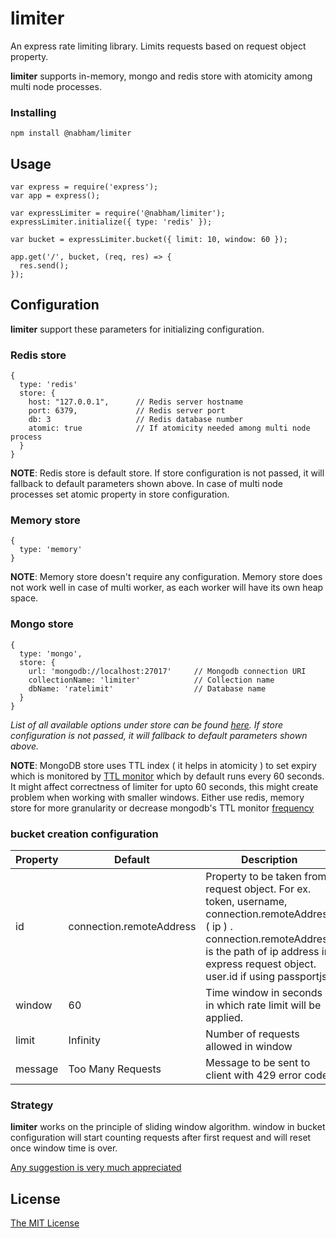 # limiter

An express rate limiting library. Limits requests based on request object property.

**limiter** supports in-memory, mongo and redis store with atomicity among multi node processes.

### Installing
```
npm install @nabham/limiter
```

## Usage

```
var express = require('express');
var app = express();

var expressLimiter = require('@nabham/limiter');
expressLimiter.initialize({ type: 'redis' });

var bucket = expressLimiter.bucket({ limit: 10, window: 60 });

app.get('/', bucket, (req, res) => {
  res.send();
});
```

## Configuration

**limiter** support these parameters for initializing configuration.

### Redis store
```
{
  type: 'redis'
  store: {
    host: "127.0.0.1",      // Redis server hostname
    port: 6379,             // Redis server port
    db: 3                   // Redis database number
    atomic: true            // If atomicity needed among multi node process
  }
}
```
**NOTE**: Redis store is default store. If store configuration is not passed, it will fallback to default parameters shown above. In case of multi node processes set atomic property in store configuration.

### Memory store
```
{
  type: 'memory'
}
```
**NOTE**: Memory store doesn't require any configuration. Memory store does not work well in case of multi worker, as each worker will have its own heap space.

### Mongo store
```
{
  type: 'mongo',
  store: {
    url: 'mongodb://localhost:27017'     // Mongodb connection URI
    collectionName: 'limiter'            // Collection name
    dbName: 'ratelimit'                  // Database name
  }
}
```

*List of all available options under store can be found [here](https://mongodb.github.io/node-mongodb-native/3.3/reference/connecting/connection-settings/). If store configuration is not passed, it will fallback to default parameters shown above.*

**NOTE**: MongoDB store uses TTL index ( it helps in atomicity ) to set expiry which is monitored by [TTL monitor](http://hassansin.github.io/working-with-mongodb-ttl-index#ttlmonitor-sleep-interval) which by default runs every 60 seconds. It might affect correctness of limiter for upto 60 seconds, this might create problem when working with smaller windows. Either use redis, memory store for more granularity or decrease mongodb's TTL monitor [frequency](http://hassansin.github.io/working-with-mongodb-ttl-index#ttlmonitor-sleep-interval)


### bucket creation configuration

| Property | Default | Description |
| --- | --- | --- |
| id | connection.remoteAddress | Property to be taken from request object. For ex. token, username, connection.remoteAddress ( ip ) . connection.remoteAddress is the path of ip address in express request object. user.id if using passportjs.
| window | 60 | Time window in seconds in which rate limit will be applied.
| limit | Infinity | Number of requests allowed in window
| message | Too Many Requests | Message to be sent to client with 429 error code.

### Strategy

**limiter** works on the principle of sliding window algorithm. window in bucket configuration will start counting requests after first request and will reset once window time is over.

[Any suggestion is very much appreciated](https://github.com/nabham/limiter/issues)

## License

[The MIT License](https://opensource.org/licenses/MIT)

